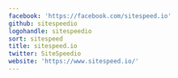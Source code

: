 ```yaml
---
facebook: 'https://facebook.com/sitespeed.io'
github: sitespeedio
logohandle: sitespeedio
sort: sitespeed
title: sitespeed.io
twitter: SiteSpeedio
website: 'https://www.sitespeed.io/'
---
```

